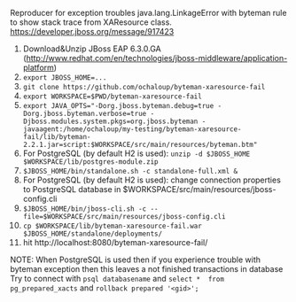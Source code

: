 Reproducer for exception troubles java.lang.LinkageError with byteman rule to show stack trace from XAResource class.
https://developer.jboss.org/message/917423

 1.  Download&Unzip JBoss EAP 6.3.0.GA (http://www.redhat.com/en/technologies/jboss-middleware/application-platform)
 2.  `export JBOSS_HOME=...`
 3.  `git clone https://github.com/ochaloup/byteman-xaresource-fail`
 4.  `export WORKSPACE=$PWD/byteman-xaresource-fail`
 5.  `export JAVA_OPTS="-Dorg.jboss.byteman.debug=true -Dorg.jboss.byteman.verbose=true -Djboss.modules.system.pkgs=org.jboss.byteman -javaagent:/home/ochaloup/my-testing/byteman-xaresource-fail/lib/byteman-2.2.1.jar=script:$WORKSPACE/src/main/resources/byteman.btm"`
 6.  For PostgreSQL (by default H2 is used): `unzip -d $JBOSS_HOME $WORKSPACE/lib/postgres-module.zip`
 7.  `$JBOSS_HOME/bin/standalone.sh -c standalone-full.xml &`
 8.  For PostgreSQL (by default H2 is used): change connection properties to PostgreSQL database in $WORKSPACE/src/main/resources/jboss-config.cli
 9.  `$JBOSS_HOME/bin/jboss-cli.sh -c --file=$WORKSPACE/src/main/resources/jboss-config.cli`
 10.  `cp $WORKSPACE/lib/byteman-xaresource-fail.war $JBOSS_HOME/standalone/deployments/`
 11.  hit http://localhost:8080/byteman-xaresource-fail/

 NOTE: When PostgreSQL is used then if you experience trouble with byteman exception then this leaves a not finished transactions in database
 Try to connect with `psql databasename` and `select *  from pg_prepared_xacts` and `rollback prepared '<gid>';`
